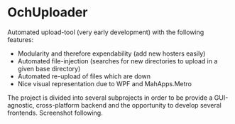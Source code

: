 OchUploader
==============

Automated upload-tool (very early development) with the following features:
* Modularity and therefore expendability (add new hosters easily)
* Automated file-injection (searches for new directories to upload in a given base directory)
* Automated re-upload of files which are down
* Nice visual representation due to WPF and MahApps.Metro

The project is divided into several subprojects in order to be provide a GUI-agnostic, cross-platform backend and the 
opportunity to develop several frontends.
Screenshot following.
